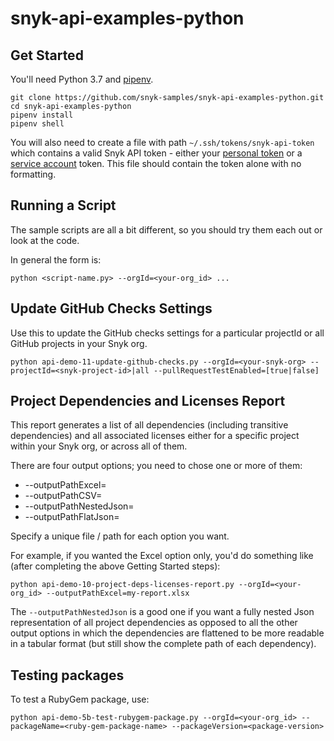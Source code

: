 # snyk-api-examples-python

## Get Started
You'll need Python 3.7 and [pipenv](https://pipenv.readthedocs.io/en/latest/).

```
git clone https://github.com/snyk-samples/snyk-api-examples-python.git
cd snyk-api-examples-python
pipenv install
pipenv shell
```

You will also need to create a file with path `~/.ssh/tokens/snyk-api-token` which contains a valid Snyk API token - either your [personal token](https://app.snyk.io/account) or a [service account](https://snyk.io/docs/service-accounts/) token. This file should contain the token alone with no formatting.

## Running a Script
The sample scripts are all a bit different, so you should try them each out or look at the code.

In general the form is:
```
python <script-name.py> --orgId=<your-org_id> ...
```

## Update GitHub Checks Settings
Use this to update the GitHub checks settings for a particular projectId or all GitHub projects in your Snyk org. 
```
python api-demo-11-update-github-checks.py --orgId=<your-snyk-org> --projectId=<snyk-project-id>|all --pullRequestTestEnabled=[true|false]
```

## Project Dependencies and Licenses Report
This report generates a list of all dependencies (including transitive dependencies) and all associated licenses either for a specific project within your Snyk org, or across all of them.

There are four output options; you need to chose one or more of them:
* --outputPathExcel=<desired-output-file-path>
* --outputPathCSV=<desired-output-file-path>
* --outputPathNestedJson=<desired-output-file-path>
* --outputPathFlatJson=<desired-output-file-path>

Specify a unique file / path for each option you want.

For example, if you wanted the Excel option only, you'd do something like (after completing the above Getting Started steps):
```
python api-demo-10-project-deps-licenses-report.py --orgId=<your-org_id> --outputPathExcel=my-report.xlsx
```

The `--outputPathNestedJson` is a good one if you want a fully nested Json representation of all project dependencies as opposed to all the other output options in which the dependencies are flattened to be more readable in a tabular format (but still show the complete path of each dependency).

## Testing packages
To test a RubyGem package, use:
```
python api-demo-5b-test-rubygem-package.py --orgId=<your-org_id> --packageName=<ruby-gem-package-name> --packageVersion=<package-version>
```
